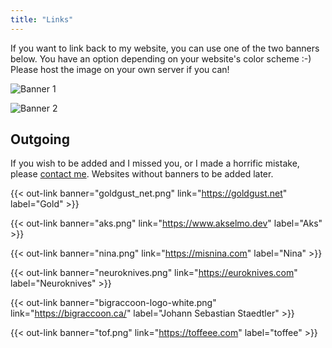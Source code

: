 ```yaml
---
title: "Links"
---
```


If you want to link back to my website, you can use one of the two banners
below. You have an option depending on your website's color scheme :-) Please
host the image on your own server if you can!

![Banner 1](/banner.webp)

![Banner 2](/banner2.webp)

## Outgoing

If you wish to be added and I missed you, or I made a horrific mistake, please [contact me](/contact). Websites without banners to be added later.

{{< out-link banner="goldgust_net.png" link="https://goldgust.net" label="Gold" >}}

{{< out-link banner="aks.png" link="https://www.akselmo.dev" label="Aks" >}}

{{< out-link banner="nina.png" link="https://misnina.com" label="Nina" >}}

{{< out-link banner="neuroknives.png" link="https://euroknives.com" label="Neuroknives" >}}

{{< out-link banner="bigraccoon-logo-white.png" link="https://bigraccoon.ca/" label="Johann Sebastian Staedtler" >}}

{{< out-link banner="tof.png" link="https://toffeee.com" label="toffee" >}}
